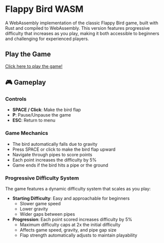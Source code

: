 # Flappy Bird WASM

A WebAssembly implementation of the classic Flappy Bird game, built with Rust and compiled to WebAssembly. This version features progressive difficulty that increases as you play, making it both accessible to beginners and challenging for experienced players.

## Play the Game

[Click here to play the game!](https://intertwine.github.io/flappy-bird-wasm/)

## 🎮 Gameplay

### Controls

- **SPACE / Click**: Make the bird flap
- **P**: Pause/Unpause the game
- **ESC**: Return to menu

### Game Mechanics

- The bird automatically falls due to gravity
- Press SPACE or click to make the bird flap upward
- Navigate through pipes to score points
- Each point increases the difficulty by 5%
- Game ends if the bird hits a pipe or the ground

### Progressive Difficulty System

The game features a dynamic difficulty system that scales as you play:

- **Starting Difficulty**: Easy and approachable for beginners
  - Slower game speed
  - Lower gravity
  - Wider gaps between pipes
- **Progression**: Each point scored increases difficulty by 5%
  - Maximum difficulty caps at 2x the initial difficulty
  - Affects game speed, gravity, and pipe gap size
  - Flap strength automatically adjusts to maintain playability
